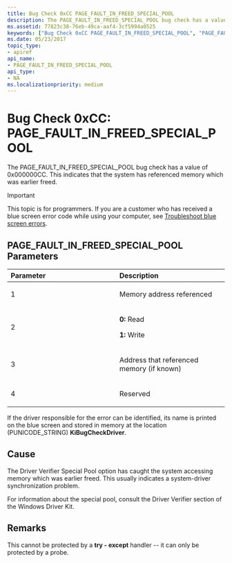 ```yaml
---
title: Bug Check 0xCC PAGE_FAULT_IN_FREED_SPECIAL_POOL
description: The PAGE_FAULT_IN_FREED_SPECIAL_POOL bug check has a value of 0x000000CC. This indicates that the system has referenced memory which was earlier freed.
ms.assetid: 77823c38-76eb-49ca-aaf4-3cf5994a0525
keywords: ["Bug Check 0xCC PAGE_FAULT_IN_FREED_SPECIAL_POOL", "PAGE_FAULT_IN_FREED_SPECIAL_POOL"]
ms.date: 05/23/2017
topic_type:
- apiref
api_name:
- PAGE_FAULT_IN_FREED_SPECIAL_POOL
api_type:
- NA
ms.localizationpriority: medium
---
```


# Bug Check 0xCC: PAGE\_FAULT\_IN\_FREED\_SPECIAL\_POOL


The PAGE\_FAULT\_IN\_FREED\_SPECIAL\_POOL bug check has a value of 0x000000CC. This indicates that the system has referenced memory which was earlier freed.

> [!IMPORTANT]
> This topic is for programmers. If you are a customer who has received a blue screen error code while using your computer, see [Troubleshoot blue screen errors](https://www.windows.com/stopcode).


## PAGE\_FAULT\_IN\_FREED\_SPECIAL\_POOL Parameters


<table>
<colgroup>
<col width="50%" />
<col width="50%" />
</colgroup>
<thead>
<tr class="header">
<th align="left">Parameter</th>
<th align="left">Description</th>
</tr>
</thead>
<tbody>
<tr class="odd">
<td align="left"><p>1</p></td>
<td align="left"><p>Memory address referenced</p></td>
</tr>
<tr class="even">
<td align="left"><p>2</p></td>
<td align="left"><p><strong>0:</strong> Read</p>
<p><strong>1:</strong> Write</p></td>
</tr>
<tr class="odd">
<td align="left"><p>3</p></td>
<td align="left"><p>Address that referenced memory (if known)</p></td>
</tr>
<tr class="even">
<td align="left"><p>4</p></td>
<td align="left"><p>Reserved</p></td>
</tr>
</tbody>
</table>

 

If the driver responsible for the error can be identified, its name is printed on the blue screen and stored in memory at the location (PUNICODE\_STRING) **KiBugCheckDriver**.

Cause
-----

The Driver Verifier Special Pool option has caught the system accessing memory which was earlier freed. This usually indicates a system-driver synchronization problem.

For information about the special pool, consult the Driver Verifier section of the Windows Driver Kit.

Remarks
-------

This cannot be protected by a **try - except** handler -- it can only be protected by a probe.

 

 




